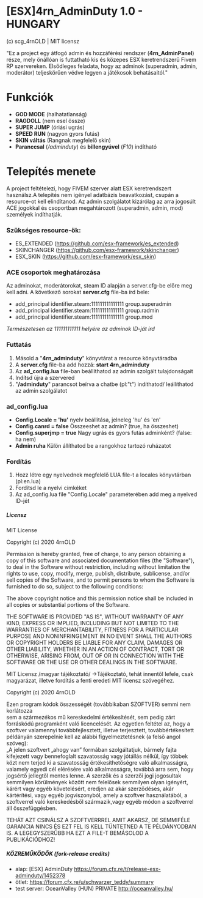 # [ESX]4rn_AdminDuty 1.0 - HUNGARY

(c) scg_4rnOLD | MIT licensz

"Ez a project egy átfogó admin és hozzáférési rendszer (**4rn_AdminPanel**) része, mely önállóan is futtatható kis és közepes ESX keretrendszerű Fivem RP szervereken. Elsődleges feladata, hogy az adminok (superadmin, admin, moderátor) teljeskörűen védve legyen a játékosok behatásaitól."

# Funkciók
- **GOD MODE** (halhatatlanság)
- **RAGDOLL** (nem esel össze)
- **SUPER JUMP** (óriási ugrás)
- **SPEED RUN** (nagyon gyors futás)
- **SKIN váltás** (Rangnak megfelelő skin)
- **Paranccsal** (*/adminduty*) és **billengyúvel** (*F10*) indítható


# Telepítés menete
A project feltételezi, hogy FIVEM szerver alatt ESX keretrendszert használsz.A telepítés nem igényel adatbázis beavatkozást, csupán a resource-ot kell elindítanod. Az admin szolgálatot kizárólag az arra jogosúlt ACE jogokkal és csoportban megahtározott (superadmin, admin, mod) személyek indíthatják.

### Szükséges resource-ök:
  - ES_EXTENDED (https://github.com/esx-framework/es_extended)
  - SKINCHANGER (https://github.com/esx-framework/skinchanger)
  - ESX_SKIN (https://github.com/esx-framework/esx_skin)
 
### ACE csoportok meghatározása
Az adminokat, moderátorokat, steam ID alapján a server.cfg-be előre meg kell adni. A következő sorokat  **server.cfg** file-ba írd bele:
- add_principal identifier.steam:111111111111111 group.superadmin
- add_principal identifier.steam:111111111111111 group.radmin
- add_principal identifier.steam:111111111111111 group.mod

*Természetesen az 111111111111 helyére az adminok ID-ját írd*

### Futtatás
1. Másold a "**4rn_adminduty**" könyvtárat a resource könyvtáradba
2. A **server.cfg** file-ba add hozzá: **start 4rn_adminduty**
3. Az **ad_config.lua** file-ban beállíthatod az admin szolgált tulajdonságait
3. Indítsd újra a szervered
4. "**/adminduty**" parancsot beírva a chatbe (pl:"t") indíthatod/ leállíthatod az admin szolgálatot

### ad_config.lua
- **Config.Locale = 'hu'** nyelv beállítása, jelneleg 'hu' és 'en'
- **Config.canrd = false** Összeeshet az admin? (true, ha összeshet)
- **Config.superjmp = true** Nagy ugrás és gyors futás adminként? (false: ha nem) 
- **Admin ruha** Külön állíthatod be a rangokhoz tartozó ruházatot

### Fordítás
1. Hozz létre egy nyelvednek megfelelő LUA file-t a locales könyvtárban (pl:en.lua)
2. Fordítsd le a nyelvi cimkéket
3. Az ad_config.lua file "Config.Locale" paraméterében add meg a nyelved ID-jét

##### Licensz
MIT License

Copyright (c) 2020 4rnOLD

Permission is hereby granted, free of charge, to any person obtaining a copy
of this software and associated documentation files (the "Software"), to deal
in the Software without restriction, including without limitation the rights
to use, copy, modify, merge, publish, distribute, sublicense, and/or sell
copies of the Software, and to permit persons to whom the Software is
furnished to do so, subject to the following conditions:

The above copyright notice and this permission notice shall be included in all
copies or substantial portions of the Software.

THE SOFTWARE IS PROVIDED "AS IS", WITHOUT WARRANTY OF ANY KIND, EXPRESS OR IMPLIED, INCLUDING BUT NOT LIMITED TO THE WARRANTIES OF MERCHANTABILITY, FITNESS FOR A PARTICULAR PURPOSE AND NONINFRINGEMENT IN NO EVENT SHALL THE AUTHORS OR COPYRIGHT HOLDERS BE LIABLE FOR ANY CLAIM, DAMAGES OR OTHER LIABILITY, WHETHER IN AN ACTION OF CONTRACT, TORT OR OTHERWISE, ARISING FROM, OUT OF OR IN CONNECTION WITH THE SOFTWARE OR THE USE OR OTHER DEALINGS IN THE SOFTWARE.



MIT Licensz /magyar tájékoztató/
->Tájékoztató, tehát innentől lefele, csak magyarázat, illetve fordítás a fenti
eredeti MIT licensz szövegéhez.

Copyright (c) 2020 4rnOLD

Ezen program kódok összességét (továbbikaban SZOFTVER) semmi  nem  korlátozza  
sem  a  szármezékos  mű  kereskedelmi értékesítését,  sem  pedig  zárt  forráskódú programként  való  licencelését.
Az  egyetlen  feltétel az, hogy a szoftver valamennyi továbbfejlesztett, illetve terjesztett, 
továbbértékesített példányán  szerepelnie kell az alábbi figyelmeztetésnek (a felső angol szöveg):  
„A jelen  szoftvert „ahogy  van” formában szolgáltatjuk, bármely fajta kifejezett vagy 
bennefoglalt szavatosság vagy jótállás nélkül, így többek közt nem terjed ki a szavatosság
értékesíthetőségre való alkalmasságra, valamely egyedi cél elérésére való alkalmasságra,
továbbá arra sem, hogy jogsértő jellegtől mentes  lenne. A szerzők és a szerzői jogi jogosultak
semmilyen körülmények között nem felelősek semmilyen olyan igényért, kárért vagy egyéb követelésért, eredjen az akár szerződéses, akár kártérítési, vagy egyéb jogviszonyból, amely a szoftver használatából, a szoftverrel való kereskedésből származik,vagy egyéb módon a szoftverrel áll összefüggésben.

TEHÁT AZT CSINÁLSZ A SZOFTVERRREL AMIT AKARSZ, DE SEMMIFÉLE GARANCIA NINCS ÉS EZT FEL IS KELL TÜNTETNED A TE PÉLDÁNYODBAN IS. A LEGEGYSZERŰBB HA EZT A FILE-T BEMÁSOLOD A PUBLIKÁCIÓDHOZ!

#####  KÖZREMŰKÖDŐK (fork-release credits)
- alap: [ESX] AdminDuty https://forum.cfx.re/t/release-esx-adminduty/1452378
- ötlet: https://forum.cfx.re/u/schwarzer_teddy/summary
- test server: OceanValley (HUN) PRIVATE http://oceanvalley.hu/
